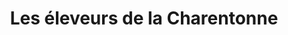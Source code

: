 ---
title: "Les éleveurs de la Charentonne"
url: /la-ferte-saint-aubin/les-eleveurs-de-la-charentonne/
shop: Metzgerei
---
